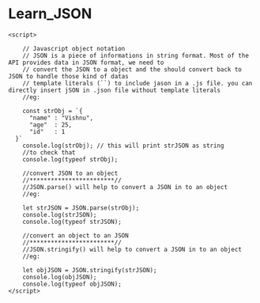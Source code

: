 # Learn_JSON

<!-- JSON -->
<!DOCTYPE html>
<html lang="en">

<head>
    <meta charset="UTF-8">
    <meta name="viewport" content="width=device-width, initial-scale=1.0">
    <title>JSON</title>
</head>

<body>

    <script>

        // Javascript object notation 
        // JSON is a piece of informations in string format. Most of the API provides data in JSON format, we need to 
        // convert the JSON to a object and the should convert back to JSON to handle those kind of datas
        // template literals (``) to include jason in a .js file. you can directly insert jSON in .json file without template literals
        //eg:

        const strObj = `{
          "name" : "Vishnu",
          "age"  : 25,
          "id"   : 1
      }`
        console.log(strObj); // this will print strJSON as string
        //to check that
        console.log(typeof strObj);

        //convert JSON to an object
        //************************//
        //JSON.parse() will help to convert a JSON in to an object
        //eg:

        let strJSON = JSON.parse(strObj);
        console.log(strJSON);
        console.log(typeof strJSON);

        //convert an object to an JSON
        //************************//
        //JSON.stringify() will help to convert a JSON in to an object
        //eg:

        let objJSON = JSON.stringify(strJSON);
        console.log(objJSON);
        console.log(typeof objJSON);
    </script>
</body>

</html>
